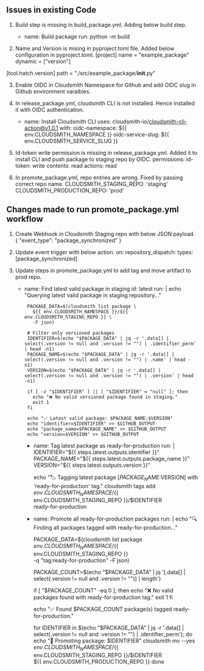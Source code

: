 ## Issues in existing Code
1. Build step is missing in build_package.yml. Adding below build step.
   - name: Build package
        run: python -m build
     
2. Name and Version is mising in pyproject.toml file. Added below configuration in pyproject.toml.
  [project]
  name = "example_package"
  dynamic = ["version"]

  [tool.hatch.version]
  path = "./src/example_package/__init__.py"
  
3. Enable OIDC in Cloudsmith Namespace for Github and add OIDC slug in Github environment varaibles.
   
4. In release_package.yml, cloudsmith CLI is not installed. Hence installed it with OIDC authentication.
   
    - name: Install Cloudsmith CLI
        uses: cloudsmith-io/cloudsmith-cli-action@v1.0.1
        with:
          oidc-namespace: ${{ env.CLOUDSMITH_NAMESPACE }}
          oidc-service-slug: ${{ env.CLOUDSMITH_SERVICE_SLUG }}

5. Id-token write permission is missing in release_package.yml. Added it to install CLI and push package to staging repo by OIDC.
   permissions:
    id-token: write
    contents: read
    actions: read

6. In promote_package.yml, repo entries are wrong. Fixed by passing correct repo name.
   CLOUDSMITH_STAGING_REPO: 'staging'
   CLOUDSMITH_PRODUCTION_REPO: 'prod'

## Changes made to run promote_package.yml workflow

1. Create Webhook in Cloudsmith Staging repo with below JSON payload.
   {
      "event_type": "package_synchronized"
    }
   
2. Update event trigger with below action.
   on:
    repository_dispatch:
      types: [package_synchronized]

3. Update steps in promote_package.yml to add tag and move artifact to prod repo.
   
   - name: Find latest valid package in staging
        id: latest
        run: |
          echo "Querying latest valid package in staging repository..."

          PACKAGE_DATA=$(cloudsmith list package \
            ${{ env.CLOUDSMITH_NAMESPACE }}/${{ env.CLOUDSMITH_STAGING_REPO }} \
            -F json)

          # Filter only versioned packages
          IDENTIFIER=$(echo "$PACKAGE_DATA" | jq -r '.data[] | select(.version != null and .version != "") | .identifier_perm' | head -n1)
          PACKAGE_NAME=$(echo "$PACKAGE_DATA" | jq -r '.data[] | select(.version != null and .version != "") | .name' | head -n1)
          VERSION=$(echo "$PACKAGE_DATA" | jq -r '.data[] | select(.version != null and .version != "") | .version' | head -n1)

          if [ -z "$IDENTIFIER" ] || [ "$IDENTIFIER" = "null" ]; then
            echo "❌ No valid versioned package found in staging."
            exit 1
          fi

          echo "✅ Latest valid package: $PACKAGE_NAME:$VERSION"
          echo "identifier=$IDENTIFIER" >> $GITHUB_OUTPUT
          echo "package_name=$PACKAGE_NAME" >> $GITHUB_OUTPUT
          echo "version=$VERSION" >> $GITHUB_OUTPUT

      - name: Tag latest package as ready-for-production
        run: |
          IDENTIFIER="${{ steps.latest.outputs.identifier }}"
          PACKAGE_NAME="${{ steps.latest.outputs.package_name }}"
          VERSION="${{ steps.latest.outputs.version }}"

          echo "🏷️ Tagging latest package [$PACKAGE_NAME:$VERSION] with 'ready-for-production' tag."
          cloudsmith tags add \
            ${{ env.CLOUDSMITH_NAMESPACE }}/${{ env.CLOUDSMITH_STAGING_REPO }}/$IDENTIFIER \
            ready-for-production

      - name: Promote all ready-for-production packages
        run: |
          echo "🔍 Finding all packages tagged with ready-for-production..."

          PACKAGE_DATA=$(cloudsmith list package \
            ${{ env.CLOUDSMITH_NAMESPACE }}/${{ env.CLOUDSMITH_STAGING_REPO }} \
            -q "tag:ready-for-production" -F json)

          PACKAGE_COUNT=$(echo "$PACKAGE_DATA" | jq '[.data[] | select(.version != null and .version != "")] | length')

          if [ "$PACKAGE_COUNT" -eq 0 ]; then
            echo "❌ No valid packages found with ready-for-production tag."
            exit 1
          fi

          echo "✅ Found $PACKAGE_COUNT package(s) tagged ready-for-production."

          for IDENTIFIER in $(echo "$PACKAGE_DATA" | jq -r '.data[] | select(.version != null and .version != "") | .identifier_perm'); do
            echo "🚀 Promoting package: $IDENTIFIER"
            cloudsmith mv --yes \
              ${{ env.CLOUDSMITH_NAMESPACE }}/${{ env.CLOUDSMITH_STAGING_REPO }}/$IDENTIFIER \
              ${{ env.CLOUDSMITH_PRODUCTION_REPO }}
          done

